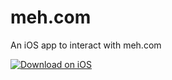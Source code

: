 # meh.com
An iOS app to interact with meh.com

[![Download on iOS](https://github.com/ajchili/meh.com/blob/master/images/download_iOS.svg)](https://itunes.apple.com/us/app/eh-for-meh-com/id1321933133?ls=1&mt=8)
